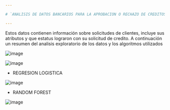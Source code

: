 ```yaml
---

# `ANALISIS DE DATOS BANCARIOS PARA LA APROBACION O RECHAZO DE CREDITOS`

---
```

Estos datos contienen información sobre solicitudes de clientes, incluye sus atributos y que estatus lograron con su solicitud de credito. A continuación un resumen del analisis exploratorio de los datos y los algoritmos utilizados

![image](https://github.com/user-attachments/assets/267a32e2-d43c-456f-9ad0-ec943f907c43)

![image](https://github.com/user-attachments/assets/c421566a-ddd8-41fc-af78-0d41d6db2726)

* REGRESION LOGISTICA
  
![image](https://github.com/user-attachments/assets/73d3c383-4a1a-41cb-8bef-8516bb0fad01)

* RANDOM FOREST

![image](https://github.com/user-attachments/assets/3a9a143c-6cfe-4312-a6ee-3a63ab995ab9)
